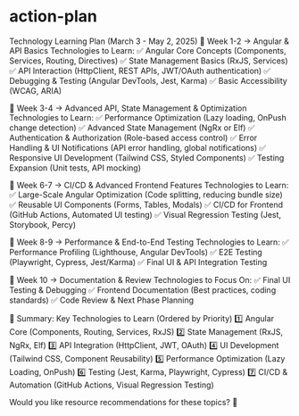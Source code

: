 # action-plan
Technology Learning Plan (March 3 - May 2, 2025)
📅 Week 1-2 → Angular & API Basics
Technologies to Learn:
✅ Angular Core Concepts (Components, Services, Routing, Directives)
✅ State Management Basics (RxJS, Services)
✅ API Interaction (HttpClient, REST APIs, JWT/OAuth authentication)
✅ Debugging & Testing (Angular DevTools, Jest, Karma)
✅ Basic Accessibility (WCAG, ARIA)

📅 Week 3-4  → Advanced API, State Management & Optimization
Technologies to Learn:
✅ Performance Optimization (Lazy loading, OnPush change detection)
✅ Advanced State Management (NgRx or Elf)
✅ Authentication & Authorization (Role-based access control)
✅ Error Handling & UI Notifications (API error handling, global notifications)
✅ Responsive UI Development (Tailwind CSS, Styled Components)
✅ Testing Expansion (Unit tests, API mocking)

📅 Week 6-7 → CI/CD & Advanced Frontend Features
Technologies to Learn:
✅ Large-Scale Angular Optimization (Code splitting, reducing bundle size)
✅ Reusable UI Components (Forms, Tables, Modals)
✅ CI/CD for Frontend (GitHub Actions, Automated UI testing)
✅ Visual Regression Testing (Jest, Storybook, Percy)

📅 Week 8-9 → Performance & End-to-End Testing
Technologies to Learn:
✅ Performance Profiling (Lighthouse, Angular DevTools)
✅ E2E Testing (Playwright, Cypress, Jest/Karma)
✅ Final UI & API Integration Testing

📅 Week 10 → Documentation & Review
Technologies to Focus On:
✅ Final UI Testing & Debugging
✅ Frontend Documentation (Best practices, coding standards)
✅ Code Review & Next Phase Planning

🔹 Summary: Key Technologies to Learn (Ordered by Priority)
1️⃣ Angular Core (Components, Routing, Services, RxJS)
2️⃣ State Management (RxJS, NgRx, Elf)
3️⃣ API Integration (HttpClient, JWT, OAuth)
4️⃣ UI Development (Tailwind CSS, Component Reusability)
5️⃣ Performance Optimization (Lazy Loading, OnPush)
6️⃣ Testing (Jest, Karma, Playwright, Cypress)
7️⃣ CI/CD & Automation (GitHub Actions, Visual Regression Testing)

Would you like resource recommendations for these topics? 🚀
